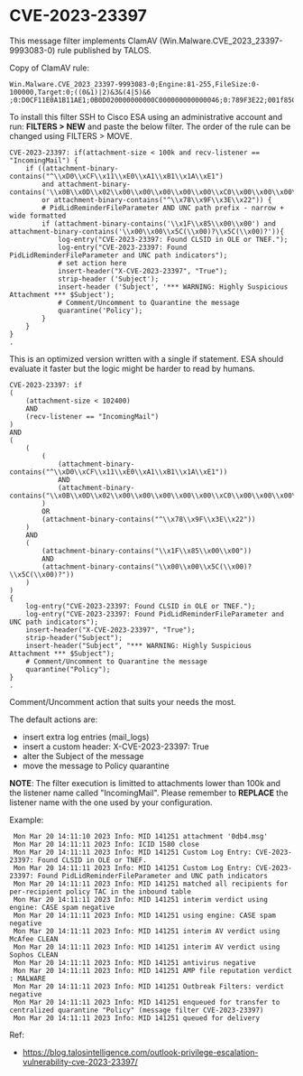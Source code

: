# CVE-2023-23397


This message filter implements ClamAV (Win.Malware.CVE_2023_23397-9993083-0) rule published by TALOS. 


Copy of ClamAV rule: 

```
Win.Malware.CVE_2023_23397-9993083-0;Engine:81-255,FileSize:0-100000,Target:0;((0&1)|2)&3&(4|5)&6 ;0:D0CF11E0A1B11AE1;0B0D020000000000C000000000000046;0:789F3E22;001f8500;00005c5c;00005c005c00;00000385
```

To install this filter SSH to Cisco ESA using an administrative account and run: __FILTERS > NEW__ and paste the below filter. The order of the rule can be changed using FILTERS > MOVE. 


```
CVE-2023-23397: if(attachment-size < 100k and recv-listener == "IncomingMail") {
    if ((attachment-binary-contains("^\\xD0\\xCF\\x11\\xE0\\xA1\\xB1\\x1A\\xE1")
        and attachment-binary-contains('\\x0B\\x0D\\x02\\x00\\x00\\x00\\x00\\x00\\xC0\\x00\\x00\\x00\\x00\\x00\\x00\\x46')) 
        or attachment-binary-contains("^\\x78\\x9F\\x3E\\x22")) {
        # PidLidReminderFileParameter AND UNC path prefix - narrow + wide formatted 
        if (attachment-binary-contains('\\x1F\\x85\\x00\\x00') and attachment-binary-contains('\\x00\\x00\\x5C(\\x00)?\\x5C(\\x00)?')){
            log-entry("CVE-2023-23397: Found CLSID in OLE or TNEF.");
            log-entry("CVE-2023-23397: Found PidLidReminderFileParameter and UNC path indicators");
            # set action here
            insert-header("X-CVE-2023-23397", "True");
            strip-header ('Subject');
            insert-header ('Subject', '*** WARNING: Highly Suspicious Attachment *** $Subject');
            # Comment/Uncomment to Quarantine the message 
            quarantine('Policy');
        }
    }
}
.
```

This is an optimized version written with a single if statement. ESA should evaluate it faster but the logic might be harder to read by humans.

```
CVE-2023-23397: if 
(
    (attachment-size < 102400) 
    AND 
    (recv-listener == "IncomingMail")
) 
AND
(
    (
        (
            (attachment-binary-contains("^\\xD0\\xCF\\x11\\xE0\\xA1\\xB1\\x1A\\xE1")) 
            AND 
            (attachment-binary-contains("\\x0B\\x0D\\x02\\x00\\x00\\x00\\x00\\x00\\xC0\\x00\\x00\\x00\\x00\\x00\\x00\\x46"))
        ) 
        OR 
        (attachment-binary-contains("^\\x78\\x9F\\x3E\\x22"))      
    ) 
    AND 
    (
        (attachment-binary-contains("\\x1F\\x85\\x00\\x00")) 
        AND 
        (attachment-binary-contains("\\x00\\x00\\x5C(\\x00)?\\x5C(\\x00)?"))
    ) 
)
{
    log-entry("CVE-2023-23397: Found CLSID in OLE or TNEF.");
    log-entry("CVE-2023-23397: Found PidLidReminderFileParameter and UNC path indicators");
    insert-header("X-CVE-2023-23397", "True");
    strip-header("Subject");
    insert-header("Subject", "*** WARNING: Highly Suspicious Attachment *** $Subject");
    # Comment/Uncomment to Quarantine the message 
    quarantine("Policy");
}
.
```

Comment/Uncomment action that suits your needs the most. 

The default actions are:
- insert extra log entries (mail_logs)
- insert a custom header: X-CVE-2023-23397: True
- alter the Subject of the message
- move the message to Policy quarantine


__NOTE__: The filter execution is limitted to attachments lower than 100k and the listener name called "IncomingMail". Please remember to __REPLACE__ the listener name with the one used by your configuration. 

Example: 

```log
 Mon Mar 20 14:11:10 2023 Info: MID 141251 attachment '0db4.msg'
 Mon Mar 20 14:11:11 2023 Info: ICID 1580 close
 Mon Mar 20 14:11:11 2023 Info: MID 141251 Custom Log Entry: CVE-2023-23397: Found CLSID in OLE or TNEF.
 Mon Mar 20 14:11:11 2023 Info: MID 141251 Custom Log Entry: CVE-2023-23397: Found PidLidReminderFileParameter and UNC path indicators
 Mon Mar 20 14:11:11 2023 Info: MID 141251 matched all recipients for per-recipient policy TAC in the inbound table
 Mon Mar 20 14:11:11 2023 Info: MID 141251 interim verdict using engine: CASE spam negative
 Mon Mar 20 14:11:11 2023 Info: MID 141251 using engine: CASE spam negative
 Mon Mar 20 14:11:11 2023 Info: MID 141251 interim AV verdict using McAfee CLEAN
 Mon Mar 20 14:11:11 2023 Info: MID 141251 interim AV verdict using Sophos CLEAN
 Mon Mar 20 14:11:11 2023 Info: MID 141251 antivirus negative 
 Mon Mar 20 14:11:11 2023 Info: MID 141251 AMP file reputation verdict : MALWARE
 Mon Mar 20 14:11:11 2023 Info: MID 141251 Outbreak Filters: verdict negative
 Mon Mar 20 14:11:11 2023 Info: MID 141251 enqueued for transfer to centralized quarantine "Policy" (message filter CVE-2023-23397)
 Mon Mar 20 14:11:11 2023 Info: MID 141251 queued for delivery
``` 


Ref:
- https://blog.talosintelligence.com/outlook-privilege-escalation-vulnerability-cve-2023-23397/
